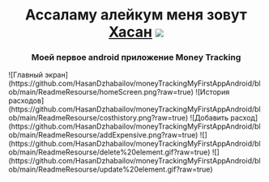 <h1 align="center">Ассаламу алейкум меня зовут <a href="https://t.me/hasanandroidblog" target="_blank">Хасан</a> 
<img src="https://github.com/blackcater/blackcater/raw/main/images/Hi.gif" height="32"/></h1>
<h3 align="center">Моей первое android приложение Money Tracking</h3>
![Главный экран](https://github.com/HasanDzhabailov/moneyTrackingMyFirstAppAndroid/blob/main/ReadmeResourse/homeScreen.png?raw=true)
![История расходов](https://github.com/HasanDzhabailov/moneyTrackingMyFirstAppAndroid/blob/main/ReadmeResourse/costhistory.png?raw=true)
![Добавить расход](https://github.com/HasanDzhabailov/moneyTrackingMyFirstAppAndroid/blob/main/ReadmeResourse/addExpensive.png?raw=true)
![](https://github.com/HasanDzhabailov/moneyTrackingMyFirstAppAndroid/blob/main/ReadmeResourse/delete%20element.gif?raw=true)
![](https://github.com/HasanDzhabailov/moneyTrackingMyFirstAppAndroid/blob/main/ReadmeResourse/update%20element.gif?raw=true)




